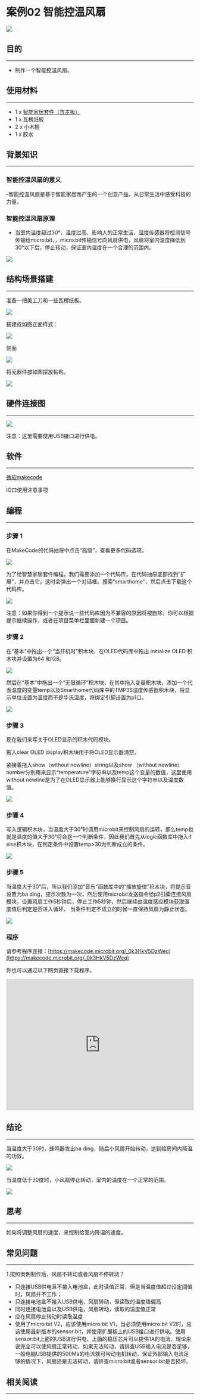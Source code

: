 # 案例02 智能控温风扇

![](./images/abtHWmp.jpg)

## 目的
---

- 制作一个智能控温风扇。

## 使用材料
---
- 1 x [智能家居套件（含主板）](https://item.taobao.com/item.htm?ft=t&id=609328225464)
- 1 x 瓦楞纸板
- 2 x 小木棍
- 1 x 胶水

## 背景知识
---  
### 智能控温风扇的意义

-智能控温风扇是基于智能家居而产生的一个创意产品，从日常生活中感受科技的力量。

### 智能控温风扇原理

- 当室内温度超过30°，温度过高，影响人的正常生活，温度传感器将检测信号传输给micro:bit、，micro:bit传输信号向风扇供电，风扇将室内温度降低到30°以下后，停止转动，保证室内温度在一个合理的范围内。

![](./images/5pTLyHl.png)

## 结构场景搭建
---
准备一把美工刀和一些瓦楞纸板。

![](./images/PuJE7uj.jpg)

搭建成如图正面样式：

![](./images/5sc9bid.jpg)

侧面

![](./images/hvnmUhO.jpg)

将元器件按如图摆放黏贴。

![](./images/C1lu2Vz.jpg)

## 硬件连接图
---

![](./images/mMMXChQ.png)

注意：这里需要使用USB接口进行供电。


## 软件
---
[微软makecode](https://makecode.microbit.org/#)

IO口使用注意事项
## 编程
---
### 步骤 1
在MakeCode的代码抽屉中点击“高级”，查看更多代码选项。

![](./images/smart_home_kit_case_01_01.png)

为了给智慧家居套件编程，我们需要添加一个代码库。在代码抽屉底部找到“扩展”，并点击它。这时会弹出一个对话框。搜索“smarthome"，然后点击下载这个代码库。

![](./images/smart_home_kit_case_01_02.png)


注意：如果你得到一个提示说一些代码库因为不兼容的原因将被删除，你可以根据提示继续操作，或者在项目菜单栏里面新建一个项目。

### 步骤 2
在“基本”中拖出一个“当开机时”积木块，在OLED代码库中拖出 initialize OLED 积木块并设置为64 和128。

![](./images/smart_home_kit_case_02_03.png)

然后在“基本”中拖出一个“无限循环”积木块，在其中拖入变量积木块，添加一个代表温度的变量temp以及Smarthome代码库中的TMP36温度传感器积木块，将显示单位设置为温度而不是华氏温度，将绑定引脚设置为p1口。

![](./images/smart_home_kit_case_02_04.png)

### 步骤 3

现在我们来写关于OLED显示的积木代码模块。

拖入clear OLED display积木块用于将OLED显示器清空。

紧接着拖入show（without newline）string以及show （without newline）number分别用来显示“temperature”字符串以及temp这个变量的数值，这里使用without newline是为了在OLED显示器上能够换行显示这个字符串以及温度数值。

![](./images/smart_home_kit_case_02_05.png)

### 步骤 4

写入逻辑积木块，当温度大于30°时调用microbit来控制风扇的运转，那么temp也就是温度的值大于30°将会是一个判断条件，因此我们首先从logic函数库中拖入if else积木块，在判定条件中设置temp>30为判断成立的条件。

![](./images/smart_home_kit_case_02_06.png)

### 步骤 5

当温度大于30°后，所以我们添加“音乐”函数库中的“播放旋律”积木块，将提示音设置为ba ding，提示次数为一次，然后使用microbit发送指令给p2引脚连接风扇模块，设置风扇工作5秒钟后，停止工作5秒钟，然后继续由温度感应模块获取温度值后判定是否进入循环。
当条件判定不成立的时候一直保持风扇为静止状态。

![](./images/smart_home_kit_case_02_07.png)

### 程序


请参考程序连接：[https://makecode.microbit.org/_0k3HkV5DzWeq](https://makecode.microbit.org/_0k3HkV5DzWeq)

你也可以通过以下网页直接下载程序。

<div style="position:relative;height:0;padding-bottom:70%;overflow:hidden;"><iframe style="position:absolute;top:0;left:0;width:100%;height:100%;" src="https://makecode.microbit.org/#pub:_0k3HkV5DzWeq" frameborder="0" sandbox="allow-popups allow-forms allow-scripts allow-same-origin"></iframe></div>  

## 结论
---
当温度大于30时，蜂鸣器发出ba ding，随后小风扇开始转动，达到给房间内降温的功效。

![](./images/mv5oVws.jpg)

当温度低于30度时，小风扇停止转动，室内的温度在一个正常的范围。

![](./images/Rtptdzw.jpg)

## 思考
---
如何将调整风扇的速度，来控制给室内降温的速度。

## 常见问题
---
1.按照案例制作后，风扇不转动或者风扇不停转动？
- 只连接USB供电且不接入电池盒，此时读值正常，但是当温度值超过设定阈值时，风扇并不工作；
- 只连接电池盒不接入USB供电，风扇转动，但读取的温度值偏高
- 同时连接电池盒以及USB供电，风扇转动，读取的温度值正常
- 应在风扇停止转动时读取温度
- 使用了micro:bit V2，应该使用micro:bit V1，当必须使用micro:bit V2时，应该使用最新版本的sensor:bit，并使用扩展板上的USB接口进行供电。使用sensor:bit上面的USB进行供电，上面的稳压芯片可以提供1A的电流，理论来说完全可以使风扇正常转动，如果无法转动，请排查USB输入电流是否足够，一般电脑USB提供的500Ma的电流就可带动电机转动，保证外部输入电流足够的情况下，风扇还是无法转动，请排查micro:bit或者sensor:bit是否损坏。

## 相关阅读  
---
